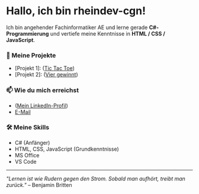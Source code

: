 # Hallo, ich bin rheindev-cgn!

Ich bin angehender Fachinformatiker AE und lerne gerade **C#-Programmierung** und vertiefe meine Kenntnisse in **HTML / CSS / JavaScript**.

### 🔧 Meine Projekte
- [Projekt 1]: ([Tic Tac Toe](https://rheindev-cgn.github.io/tictactoe/))
- [Projekt 2]: ([Vier gewinnt](https://rheindev-cgn.github.io/viergewinnt/))

### 📫 Wie du mich erreichst
- ([Mein LinkedIn-Profil](https://www.linkedin.com/in/michael-overath-a9b9bb382/))
- [E-Mail](mailto:deine-email@example.com)

### 🛠️ Meine Skills
- C# (Anfänger)
- HTML, CSS, JavaScript (Grundkenntnisse)
- MS Office
- VS Code

---
 *"Lernen ist wie Rudern gegen den Strom. Sobald man aufhört, treibt man zurück."* – Benjamin Britten
